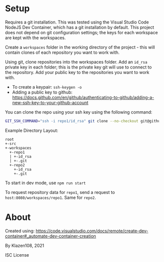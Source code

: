 # Setup

Requires a git installation. This was tested using the Visual Studio Code NodeJS Dev Container, which has a git installation by default. This project does not depend on git configuration settings; the keys for each workspace are kept with the workspaces.

Create a `workspaces` folder in the working directory of the project - this will contain clones of each repository you want to work with.

Using git, clone repositories into the workspaces folder. Add an `id_rsa` private key in each folder; this is the private key git will use to connect to the repository. Add your public key to the repositories you want to work with.

* To create a keypair: `ssh-keygen -o`
* Adding a public key to github: https://docs.github.com/en/github/authenticating-to-github/adding-a-new-ssh-key-to-your-github-account

You can clone the repo using your ssh key using the following command:
```bash
GIT_SSH_COMMAND="ssh -i repo1/id_rsa" git clone --no-checkout git@github.com:example/repo.git repo1
```

Example Directory Layout:
```
root
+-src
+-workspaces
  +-repo1
  | +-id_rsa
  | +-.git
  +-repo2
    +-id_rsa
    +-.git
```

To start in dev mode, use `npm run start`

To request repository data for `repo1`, send a request to `host:8080/workspaces/repo1`. Same for `repo2`.

# About

Created using:
https://code.visualstudio.com/docs/remote/create-dev-container#_automate-dev-container-creation

By Klazen108, 2021

ISC License
